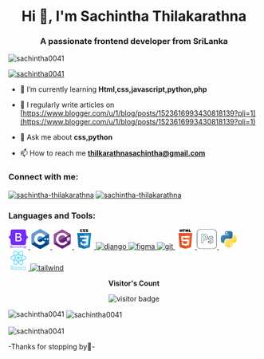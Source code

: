 <h1 align="center">Hi 👋, I'm Sachintha Thilakarathna</h1>
<h3 align="center">A passionate frontend developer from SriLanka</h3>

<p align="left"> <img src="https://komarev.com/ghpvc/?username=sachintha0041&label=Profile%20views&color=0e75b6&style=flat" alt="sachintha0041" /> </p>

<p align="left"> <a href="https://github.com/ryo-ma/github-profile-trophy"><img src="https://github-profile-trophy.vercel.app/?username=sachintha0041" alt="sachintha0041" /></a> </p>

- 🌱 I’m currently learning **Html,css,javascript,python,php**

- 📝 I regularly write articles on [https://www.blogger.com/u/1/blog/posts/1523616993430818139?pli=1](https://www.blogger.com/u/1/blog/posts/1523616993430818139?pli=1)

- 💬 Ask me about **css,python**

- 📫 How to reach me **thilkarathnasachintha@gmail.com**

<h3 align="left">Connect with me:</h3>
<p align="left">
<a href="https://linkedin.com/in/sachintha-thilakarathna" target="blank"><img align="center" src="https://raw.githubusercontent.com/rahuldkjain/github-profile-readme-generator/master/src/images/icons/Social/linked-in-alt.svg" alt="sachintha-thilakarathna" height="30" width="40" /></a>
<a href="https://fb.com/sachintha-thilakarathna" target="blank"><img align="center" src="https://raw.githubusercontent.com/rahuldkjain/github-profile-readme-generator/master/src/images/icons/Social/facebook.svg" alt="sachintha-thilakarathna" height="30" width="40" /></a>
</p>

<h3 align="left">Languages and Tools:</h3>
<p align="left"> <a href="https://getbootstrap.com" target="_blank" rel="noreferrer"> <img src="https://raw.githubusercontent.com/devicons/devicon/master/icons/bootstrap/bootstrap-plain-wordmark.svg" alt="bootstrap" width="40" height="40"/> </a> <a href="https://www.w3schools.com/cpp/" target="_blank" rel="noreferrer"> <img src="https://raw.githubusercontent.com/devicons/devicon/master/icons/cplusplus/cplusplus-original.svg" alt="cplusplus" width="40" height="40"/> </a> <a href="https://www.w3schools.com/cs/" target="_blank" rel="noreferrer"> <img src="https://raw.githubusercontent.com/devicons/devicon/master/icons/csharp/csharp-original.svg" alt="csharp" width="40" height="40"/> </a> <a href="https://www.w3schools.com/css/" target="_blank" rel="noreferrer"> <img src="https://raw.githubusercontent.com/devicons/devicon/master/icons/css3/css3-original-wordmark.svg" alt="css3" width="40" height="40"/> </a> <a href="https://www.djangoproject.com/" target="_blank" rel="noreferrer"> <img src="https://cdn.worldvectorlogo.com/logos/django.svg" alt="django" width="40" height="40"/> </a> <a href="https://www.figma.com/" target="_blank" rel="noreferrer"> <img src="https://www.vectorlogo.zone/logos/figma/figma-icon.svg" alt="figma" width="40" height="40"/> </a> <a href="https://git-scm.com/" target="_blank" rel="noreferrer"> <img src="https://www.vectorlogo.zone/logos/git-scm/git-scm-icon.svg" alt="git" width="40" height="40"/> </a> <a href="https://www.w3.org/html/" target="_blank" rel="noreferrer"> <img src="https://raw.githubusercontent.com/devicons/devicon/master/icons/html5/html5-original-wordmark.svg" alt="html5" width="40" height="40"/> </a> <a href="https://www.photoshop.com/en" target="_blank" rel="noreferrer"> <img src="https://raw.githubusercontent.com/devicons/devicon/master/icons/photoshop/photoshop-line.svg" alt="photoshop" width="40" height="40"/> </a> <a href="https://www.python.org" target="_blank" rel="noreferrer"> <img src="https://raw.githubusercontent.com/devicons/devicon/master/icons/python/python-original.svg" alt="python" width="40" height="40"/> </a> <a href="https://reactjs.org/" target="_blank" rel="noreferrer"> <img src="https://raw.githubusercontent.com/devicons/devicon/master/icons/react/react-original-wordmark.svg" alt="react" width="40" height="40"/> </a> <a href="https://tailwindcss.com/" target="_blank" rel="noreferrer"> <img src="https://www.vectorlogo.zone/logos/tailwindcss/tailwindcss-icon.svg" alt="tailwind" width="40" height="40"/> </a> </p>

<p align="center"><b>Visitor's Count</b></p>
<p align="center"><img src="https://profile-counter.glitch.me/{Sachintha0041}/count.svg" alt="visitor badge"/></p>



<p><img align="left" src="https://github-readme-stats.vercel.app/api/top-langs?username=sachintha0041&show_icons=true&locale=en&layout=compact" alt="sachintha0041" /></p>

<p>&nbsp;<img align="center" src="https://github-readme-stats.vercel.app/api?username=sachintha0041&show_icons=true&locale=en" alt="sachintha0041" /></p>

<p><img align="center" src="https://github-readme-streak-stats.herokuapp.com/?user=sachintha0041&" alt="sachintha0041" /></p>

-Thanks for stopping by👋-

<!---
Sachintha0041/Sachintha0041 is a ✨ special ✨ repository because its `README.md` (this file) appears on your GitHub profile.
You can click the Preview link to take a look at your changes.
--->
